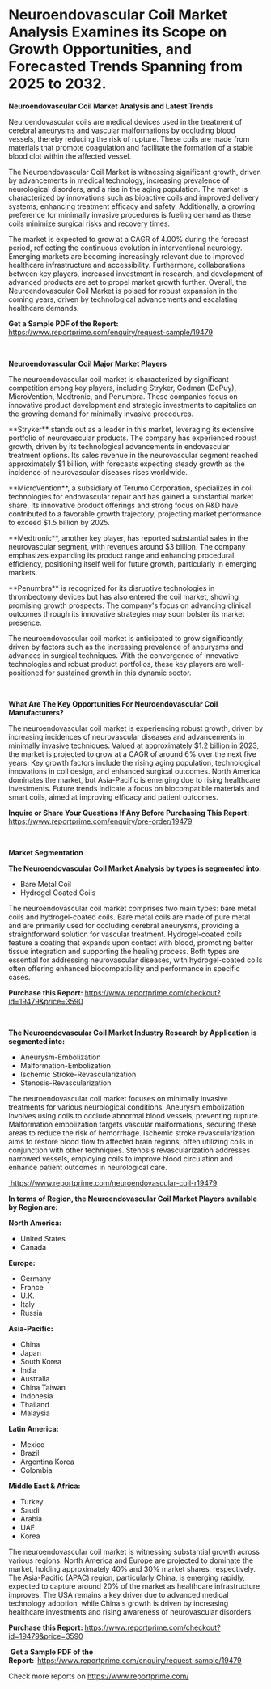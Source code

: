 <p><h1>Neuroendovascular Coil Market Analysis Examines its Scope on Growth Opportunities, and Forecasted Trends Spanning from 2025 to 2032.</h1></p><p><strong>Neuroendovascular Coil Market Analysis and Latest Trends</strong></p>
<p><p>Neuroendovascular coils are medical devices used in the treatment of cerebral aneurysms and vascular malformations by occluding blood vessels, thereby reducing the risk of rupture. These coils are made from materials that promote coagulation and facilitate the formation of a stable blood clot within the affected vessel.</p><p>The Neuroendovascular Coil Market is witnessing significant growth, driven by advancements in medical technology, increasing prevalence of neurological disorders, and a rise in the aging population. The market is characterized by innovations such as bioactive coils and improved delivery systems, enhancing treatment efficacy and safety. Additionally, a growing preference for minimally invasive procedures is fueling demand as these coils minimize surgical risks and recovery times.</p><p>The market is expected to grow at a CAGR of 4.00% during the forecast period, reflecting the continuous evolution in interventional neurology. Emerging markets are becoming increasingly relevant due to improved healthcare infrastructure and accessibility. Furthermore, collaborations between key players, increased investment in research, and development of advanced products are set to propel market growth further. Overall, the Neuroendovascular Coil Market is poised for robust expansion in the coming years, driven by technological advancements and escalating healthcare demands.</p></p>
<p><strong>Get a Sample PDF of the Report:&nbsp;</strong> <a href="https://www.reportprime.com/enquiry/request-sample/19479?utm_campaign=2295&utm_medium=2&utm_source=Github&utm_content=ia&utm_term=19032025&utm_id=neuroendovascular-coil">https://www.reportprime.com/enquiry/request-sample/19479</a></p>
<p>&nbsp;</p>
<p><strong>Neuroendovascular Coil Major Market Players</strong></p>
<p><p>The neuroendovascular coil market is characterized by significant competition among key players, including Stryker, Codman (DePuy), MicroVention, Medtronic, and Penumbra. These companies focus on innovative product development and strategic investments to capitalize on the growing demand for minimally invasive procedures.</p><p>**Stryker** stands out as a leader in this market, leveraging its extensive portfolio of neurovascular products. The company has experienced robust growth, driven by its technological advancements in endovascular treatment options. Its sales revenue in the neurovascular segment reached approximately $1 billion, with forecasts expecting steady growth as the incidence of neurovascular diseases rises worldwide.</p><p>**MicroVention**, a subsidiary of Terumo Corporation, specializes in coil technologies for endovascular repair and has gained a substantial market share. Its innovative product offerings and strong focus on R&D have contributed to a favorable growth trajectory, projecting market performance to exceed $1.5 billion by 2025.</p><p>**Medtronic**, another key player, has reported substantial sales in the neurovascular segment, with revenues around $3 billion. The company emphasizes expanding its product range and enhancing procedural efficiency, positioning itself well for future growth, particularly in emerging markets.</p><p>**Penumbra** is recognized for its disruptive technologies in thrombectomy devices but has also entered the coil market, showing promising growth prospects. The company's focus on advancing clinical outcomes through its innovative strategies may soon bolster its market presence.</p><p>The neuroendovascular coil market is anticipated to grow significantly, driven by factors such as the increasing prevalence of aneurysms and advances in surgical techniques. With the convergence of innovative technologies and robust product portfolios, these key players are well-positioned for sustained growth in this dynamic sector.</p></p>
<p>&nbsp;</p>
<p><strong>What Are The Key Opportunities For Neuroendovascular Coil Manufacturers?</strong></p>
<p><p>The neuroendovascular coil market is experiencing robust growth, driven by increasing incidences of neurovascular diseases and advancements in minimally invasive techniques. Valued at approximately $1.2 billion in 2023, the market is projected to grow at a CAGR of around 6% over the next five years. Key growth factors include the rising aging population, technological innovations in coil design, and enhanced surgical outcomes. North America dominates the market, but Asia-Pacific is emerging due to rising healthcare investments. Future trends indicate a focus on biocompatible materials and smart coils, aimed at improving efficacy and patient outcomes.</p></p>
<p><strong>Inquire or Share Your Questions If Any Before Purchasing This Report:</strong> <a href="https://www.reportprime.com/enquiry/pre-order/19479?utm_campaign=2295&utm_medium=2&utm_source=Github&utm_content=ia&utm_term=19032025&utm_id=neuroendovascular-coil">https://www.reportprime.com/enquiry/pre-order/19479</a></p>
<p>&nbsp;</p>
<p><strong>Market Segmentation</strong></p>
<p><strong>The Neuroendovascular Coil Market Analysis by types is segmented into:</strong></p>
<p><ul><li>Bare Metal Coil</li><li>Hydrogel Coated Coils</li></ul></p>
<p><p>The neuroendovascular coil market comprises two main types: bare metal coils and hydrogel-coated coils. Bare metal coils are made of pure metal and are primarily used for occluding cerebral aneurysms, providing a straightforward solution for vascular treatment. Hydrogel-coated coils feature a coating that expands upon contact with blood, promoting better tissue integration and supporting the healing process. Both types are essential for addressing neurovascular diseases, with hydrogel-coated coils often offering enhanced biocompatibility and performance in specific cases.</p></p>
<p><strong>Purchase this Report:&nbsp;</strong><a href="https://www.reportprime.com/checkout?id=19479&price=3590&utm_campaign=2295&utm_medium=2&utm_source=Github&utm_content=ia&utm_term=19032025&utm_id=neuroendovascular-coil">https://www.reportprime.com/checkout?id=19479&price=3590</a></p>
<p>&nbsp;</p>
<p><strong>The Neuroendovascular Coil Market Industry Research by Application is segmented into:</strong></p>
<p><ul><li>Aneurysm-Embolization</li><li>Malformation-Embolization</li><li>Ischemic Stroke-Revascularization</li><li>Stenosis-Revascularization</li></ul></p>
<p><p>The neuroendovascular coil market focuses on minimally invasive treatments for various neurological conditions. Aneurysm embolization involves using coils to occlude abnormal blood vessels, preventing rupture. Malformation embolization targets vascular malformations, securing these areas to reduce the risk of hemorrhage. Ischemic stroke revascularization aims to restore blood flow to affected brain regions, often utilizing coils in conjunction with other techniques. Stenosis revascularization addresses narrowed vessels, employing coils to improve blood circulation and enhance patient outcomes in neurological care.</p></p>
<p><a href="https://www.reportprime.com/neuroendovascular-coil-r19479?utm_campaign=2295&utm_medium=2&utm_source=Github&utm_content=ia&utm_term=19032025&utm_id=neuroendovascular-coil">&nbsp;https://www.reportprime.com/neuroendovascular-coil-r19479</a></p>
<p><strong>In terms of Region, the Neuroendovascular Coil Market Players available by Region are:</strong></p>
<p>
    <p> <strong> North America: </strong>
        <ul>
            <li>United States</li>
            <li>Canada</li>
        </ul>
        </p> 
    <p> <strong> Europe: </strong>
        <ul>
            <li>Germany</li>
            <li>France</li>
            <li>U.K.</li>
            <li>Italy</li>
            <li>Russia</li>
        </ul>
        </p> 
    <p> <strong> Asia-Pacific: </strong>
        <ul>
            <li>China</li>
            <li>Japan</li>
            <li>South Korea</li>
            <li>India</li>
            <li>Australia</li>
            <li>China Taiwan</li>
            <li>Indonesia</li>
            <li>Thailand</li>
            <li>Malaysia</li>
        </ul>
        </p> 
    <p> <strong> Latin America: </strong>
        <ul>
            <li>Mexico</li>
            <li>Brazil</li>
            <li>Argentina Korea</li>
            <li>Colombia</li>
        </ul>
        </p> 
    <p> <strong> Middle East & Africa: </strong>
        <ul>
            <li>Turkey</li>
            <li>Saudi</li>
            <li>Arabia</li>
            <li>UAE</li>
            <li>Korea</li>
        </ul>
    </p>
    </p>
<p><p>The neuroendovascular coil market is witnessing substantial growth across various regions. North America and Europe are projected to dominate the market, holding approximately 40% and 30% market shares, respectively. The Asia-Pacific (APAC) region, particularly China, is emerging rapidly, expected to capture around 20% of the market as healthcare infrastructure improves. The USA remains a key driver due to advanced medical technology adoption, while China's growth is driven by increasing healthcare investments and rising awareness of neurovascular disorders.</p></p>
<p><strong>Purchase this Report: </strong><a href="https://www.reportprime.com/checkout?id=19479&price=3590&utm_campaign=2295&utm_medium=2&utm_source=Github&utm_content=ia&utm_term=19032025&utm_id=neuroendovascular-coil">https://www.reportprime.com/checkout?id=19479&price=3590</a></p>
<p>&nbsp;<strong>Get a Sample PDF of the Report:&nbsp;&nbsp;</strong><a href="https://www.reportprime.com/enquiry/request-sample/19479?utm_campaign=2295&utm_medium=2&utm_source=Github&utm_content=ia&utm_term=19032025&utm_id=neuroendovascular-coil">https://www.reportprime.com/enquiry/request-sample/19479</a></p>
<p><strong></strong></p>
<p>Check more reports on <a href="https://www.reportprime.com/?utm_campaign=2295&utm_medium=2&utm_source=Github&utm_content=ia&utm_term=19032025&utm_id=neuroendovascular-coil">https://www.reportprime.com/</a></p>